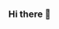 ### Hi there 👋

<!-- ![pixil-gif-drawing (1)](https://github.com/lesyimasato/lesyimasato/assets/99757921/a954f54c-d400-4674-b1bf-8a077a9b8b26)

<!--
**lesyimasato/lesyimasato** is a ✨ _special_ ✨ repository because its `README.md` (this file) appears on your GitHub profile.

Here are some ideas to get you started:

- 🔭 I’m currently working on ...
- 🌱 I’m currently learning ...
- 👯 I’m looking to collaborate on ...
- 🤔 I’m looking for help with ...
- 💬 Ask me about ...
- 📫 How to reach me: ...
- 😄 Pronouns: ...
- ⚡ Fun fact: ...
-->
